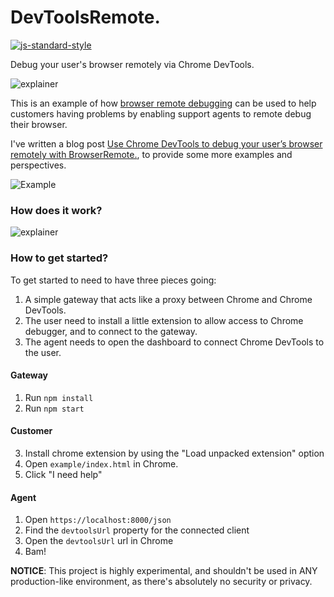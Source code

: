 DevToolsRemote.
================
[![js-standard-style](https://img.shields.io/badge/code%20style-standard-brightgreen.svg?style=flat)](https://github.com/feross/standard)

Debug your user's browser remotely via Chrome DevTools.

![explainer](https://github.com/auchenberg/browser-remote/raw/master/readme/explainer.jpg)

This is an example of how [browser remote debugging](https://remotedebug.org) can be used to help customers having problems by enabling support agents to remote debug their browser.

I've written a blog post [Use Chrome DevTools to debug your user’s browser remotely with BrowserRemote.](https://kenneth.io/blog/2015/06/16/use-chrome-devtools-to-debug-your-users-browser-remotely-with-browserremote/), to provide some more examples and perspectives.

![Example](https://github.com/auchenberg/browser-remote/raw/master/readme/example.jpg)

### How does it work?

![explainer](https://github.com/auchenberg/browser-remote/raw/master/readme/flow.png)

### How to get started?
To get started to need to have three pieces going:

1. A simple gateway that acts like a proxy between Chrome and Chrome DevTools.
2. The user need to install a little extension to allow access to Chrome debugger, and to connect to the gateway.
3. The agent needs to open the dashboard to connect Chrome DevTools to the user.

#### Gateway
1. Run ``npm install``
2. Run ``npm start``

#### Customer
3. Install chrome extension by using the "Load unpacked extension" option
4. Open ``example/index.html`` in Chrome.
5. Click "I need help"

#### Agent
1. Open ``https://localhost:8000/json``
2. Find the ``devtoolsUrl`` property for the connected client
3. Open the ``devtoolsUrl`` url in Chrome
4. Bam!

**NOTICE**: This project is highly experimental, and shouldn't be used in ANY production-like environment, as there's absolutely no security or privacy.
